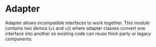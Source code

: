 # Adapter

Adapter allows incompatible interfaces to work together. This module
contains two demos (`v1` and `v2`) where adapter classes convert one
interface into another so existing code can reuse third-party or legacy
components.
